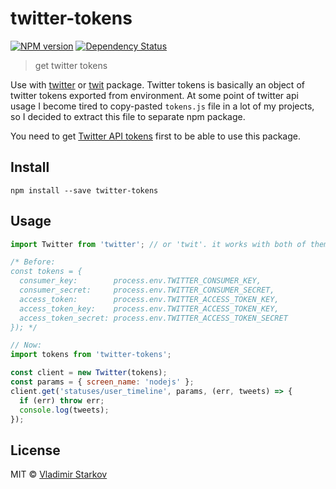 # twitter-tokens

[![NPM version][npm-image]][npm-url]
[![Dependency Status][depstat-image]][depstat-url]

> get twitter tokens

Use with [twitter][tw1] or [twit][tw2] package. Twitter tokens is basically
an object of twitter tokens exported from environment.
At some point of twitter api usage I become tired to copy-pasted `tokens.js`
file in a lot of my projects, so I decided to extract this file to separate npm package.

You need to get [Twitter API tokens][how-to-get] first to be able to use this package.

## Install

    npm install --save twitter-tokens

## Usage

```js
import Twitter from 'twitter'; // or 'twit'. it works with both of them

/* Before:
const tokens = {
  consumer_key:        process.env.TWITTER_CONSUMER_KEY,
  consumer_secret:     process.env.TWITTER_CONSUMER_SECRET,
  access_token:        process.env.TWITTER_ACCESS_TOKEN_KEY,
  access_token_key:    process.env.TWITTER_ACCESS_TOKEN_KEY,
  access_token_secret: process.env.TWITTER_ACCESS_TOKEN_SECRET
}); */

// Now:
import tokens from 'twitter-tokens';

const client = new Twitter(tokens);
const params = { screen_name: 'nodejs' };
client.get('statuses/user_timeline', params, (err, tweets) => {
  if (err) throw err;
  console.log(tweets);
});
```

[tw1]: http://npmjs.org/package/twitter
[tw2]: http://npmjs.org/package/twit
[how-to-get]: https://iamstarkov.com/get-twitter-tokens/

## License

MIT © [Vladimir Starkov](https://iamstarkov.com)

[npm-url]: https://npmjs.org/package/twitter-tokens
[npm-image]: https://img.shields.io/npm/v/twitter-tokens.svg?style=flat-square

[depstat-url]: https://david-dm.org/iamstarkov/twitter-tokens
[depstat-image]: https://david-dm.org/iamstarkov/twitter-tokens.svg?style=flat-square
